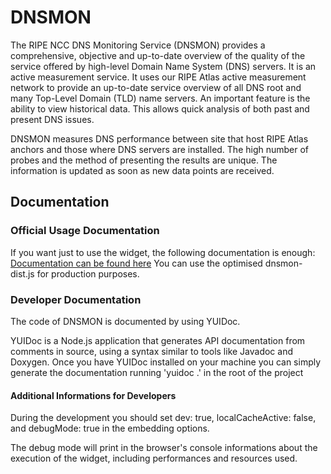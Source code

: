 # DNSMON

The RIPE NCC DNS Monitoring Service (DNSMON) provides a comprehensive, objective and up-to-date overview of the quality of the service offered by high-level Domain Name System (DNS) servers. It is an active measurement service. It uses our RIPE Atlas active measurement network to provide an up-to-date service overview of all DNS root and many Top-Level Domain (TLD) name servers. An important feature is the ability to view historical data. This allows quick analysis of both past and present DNS issues.

DNSMON measures DNS performance between site that host RIPE Atlas anchors and those where DNS servers are installed. The high number of probes and the method of presenting the results are unique. The information is updated as soon as new data points are received.

## Documentation

### Official Usage Documentation
If you want just to use the widget, the following documentation is enough:
[Documentation can be found here](https://atlas.ripe.net/dnsmon/about)
You can use the optimised dnsmon-dist.js for production purposes.

### Developer Documentation
The code of DNSMON is documented by using YUIDoc.

YUIDoc is a Node.js application that generates API documentation from comments in source, using a syntax similar to tools like Javadoc and Doxygen.
Once you have YUIDoc installed on your machine you can simply generate the documentation running 'yuidoc .' in the root of the project

#### Additional Informations for Developers
During the development you should set dev: true, localCacheActive: false, and debugMode: true in the embedding options.

The debug mode will print in the browser's console informations about the execution of the widget, including performances and resources used.
